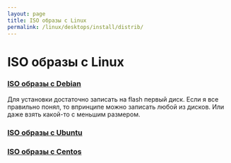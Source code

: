 ```yaml
---
layout: page
title: ISO образы с Linux
permalink: /linux/desktops/install/distrib/
---
```


# ISO образы с Linux

### [ISO образы с Debian](http://cdimage.debian.org/debian-cd/8.7.1/amd64/bt-dvd/)

Для установки достаточно записать на flash первый диск. Если я все правильно понял, то впринципе можно записать любой из дисков. Или даже взять какой-то с меньшим размером.

### [ISO образы с Ubuntu](http://cdimage.ubuntu.com/)


### [ISO образы с Centos](http://cosmos.illinois.edu/pub/centos/7/isos/x86_64/)
